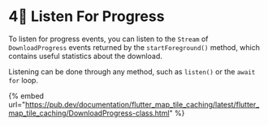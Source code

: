 # 4⃣ Listen For Progress

To listen for progress events, you can listen to the `Stream` of `DownloadProgress` events returned by the `startForeground()` method, which contains useful statistics about the download.

Listening can be done through any method, such as `listen()` or the `await for` loop.

{% embed url="https://pub.dev/documentation/flutter_map_tile_caching/latest/flutter_map_tile_caching/DownloadProgress-class.html" %}
